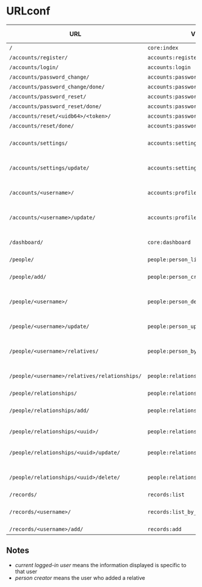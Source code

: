 # URLconf

| URL | View | Who can access |
| --- | ---- | -------------- |
| `/` | `core:index` | everyone |
| `/accounts/register/` | `accounts:register` | everyone |
| `/accounts/login/` | `accounts:login` | everyone |
| `/accounts/password_change/` | `accounts:password_change` | everyone |
| `/accounts/password_change/done/` | `accounts:password_change_done` | everyone |
| `/accounts/password_reset/` | `accounts:password_reset` | everyone |
| `/accounts/password_reset/done/` | `accounts:password_reset_done` | everyone |
| `/accounts/reset/<uidb64>/<token>/` | `accounts:password_reset_confirm` | everyone |
| `/accounts/reset/done/` | `accounts:password_reset_complete` | everyone |
| `/accounts/settings/` | `accounts:settings_detail` | current logged-in user |
| `/accounts/settings/update/` | `accounts:settings_update` | current logged-in user |
| `/accounts/<username>/` | `accounts:profile_detail` | current logged-in user |
| `/accounts/<username>/update/` | `accounts:profile_update` | current logged-in user |
| `/dashboard/` | `core:dashboard` | current logged-in user |
| `/people/` | `people:person_list` | staff |
| `/people/add/` | `people:person_create` | any logged-in user |
| `/people/<username>/` | `people:person_detail` | person creator, staff |
| `/people/<username>/update/` | `people:person_update` | person creator, staff |
| `/people/<username>/relatives/` | `people:person_by_user_list` | current logged-in user, staff |
| `/people/<username>/relatives/relationships/` | `people:relationships_by_user_list` | current logged-in user, staff |
| `/people/relationships/` | `people:relationship_list` | staff |
| `/people/relationships/add/` | `people:relationship_create` | any logged-in user |
| `/people/relationships/<uuid>/` | `people:relationship_detail` | relationship creator |
| `/people/relationships/<uuid>/update/` | `people:relationship_update` | relationship creator, staff |
| `/people/relationships/<uuid>/delete/` | `people:relationship_delete` | relationship creator, staff |
| `/records/` | `records:list` | staff |
| `/records/<username>/` | `records:list_by_user` | current logged-in user, staff |
| `/records/<username>/add/` | `records:add` | staff |

## Notes
- _current logged-in user_ means the information displayed is specific to that user
- _person creator_ means the user who added a relative
